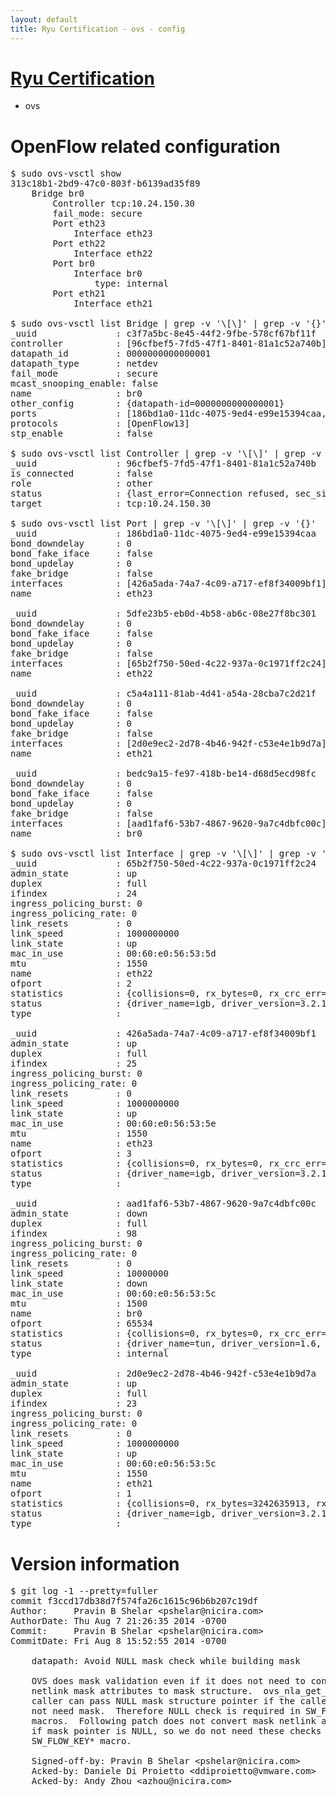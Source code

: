 ```yaml
---
layout: default
title: Ryu Certification - ovs - config
---
```

# [Ryu Certification](http://osrg.github.io/ryu/certification.html)
* ovs 

# OpenFlow related configuration
<pre>
$ sudo ovs-vsctl show
313c18b1-2bd9-47c0-803f-b6139ad35f89
    Bridge br0
        Controller tcp:10.24.150.30
        fail_mode: secure
        Port eth23
            Interface eth23
        Port eth22
            Interface eth22
        Port br0
            Interface br0
                type: internal
        Port eth21
            Interface eth21

$ sudo ovs-vsctl list Bridge | grep -v '\[\]' | grep -v '{}'
_uuid               : c3f7a5bc-8e45-44f2-9fbe-578cf67bf11f
controller          : [96cfbef5-7fd5-47f1-8401-81a1c52a740b]
datapath_id         : 0000000000000001
datapath_type       : netdev
fail_mode           : secure
mcast_snooping_enable: false
name                : br0
other_config        : {datapath-id=0000000000000001}
ports               : [186bd1a0-11dc-4075-9ed4-e99e15394caa, 5dfe23b5-eb0d-4b58-ab6c-08e27f8bc301, bedc9a15-fe97-418b-be14-d68d5ecd98fc, c5a4a111-81ab-4d41-a54a-28cba7c2d21f]
protocols           : [OpenFlow13]
stp_enable          : false

$ sudo ovs-vsctl list Controller | grep -v '\[\]' | grep -v '{}'
_uuid               : 96cfbef5-7fd5-47f1-8401-81a1c52a740b
is_connected        : false
role                : other
status              : {last_error=Connection refused, sec_since_connect=661, sec_since_disconnect=7, state=BACKOFF}
target              : tcp:10.24.150.30

$ sudo ovs-vsctl list Port | grep -v '\[\]' | grep -v '{}'
_uuid               : 186bd1a0-11dc-4075-9ed4-e99e15394caa
bond_downdelay      : 0
bond_fake_iface     : false
bond_updelay        : 0
fake_bridge         : false
interfaces          : [426a5ada-74a7-4c09-a717-ef8f34009bf1]
name                : eth23

_uuid               : 5dfe23b5-eb0d-4b58-ab6c-08e27f8bc301
bond_downdelay      : 0
bond_fake_iface     : false
bond_updelay        : 0
fake_bridge         : false
interfaces          : [65b2f750-50ed-4c22-937a-0c1971ff2c24]
name                : eth22

_uuid               : c5a4a111-81ab-4d41-a54a-28cba7c2d21f
bond_downdelay      : 0
bond_fake_iface     : false
bond_updelay        : 0
fake_bridge         : false
interfaces          : [2d0e9ec2-2d78-4b46-942f-c53e4e1b9d7a]
name                : eth21

_uuid               : bedc9a15-fe97-418b-be14-d68d5ecd98fc
bond_downdelay      : 0
bond_fake_iface     : false
bond_updelay        : 0
fake_bridge         : false
interfaces          : [aad1faf6-53b7-4867-9620-9a7c4dbfc00c]
name                : br0

$ sudo ovs-vsctl list Interface | grep -v '\[\]' | grep -v '{}'
_uuid               : 65b2f750-50ed-4c22-937a-0c1971ff2c24
admin_state         : up
duplex              : full
ifindex             : 24
ingress_policing_burst: 0
ingress_policing_rate: 0
link_resets         : 0
link_speed          : 1000000000
link_state          : up
mac_in_use          : 00:60:e0:56:53:5d
mtu                 : 1550
name                : eth22
ofport              : 2
statistics          : {collisions=0, rx_bytes=0, rx_crc_err=0, rx_dropped=0, rx_errors=0, rx_frame_err=0, rx_over_err=0, rx_packets=0, tx_bytes=1638748602, tx_dropped=0, tx_errors=0, tx_packets=49784337}
status              : {driver_name=igb, driver_version=3.2.10-k, firmware_version=2.10-9}
type                : 

_uuid               : 426a5ada-74a7-4c09-a717-ef8f34009bf1
admin_state         : up
duplex              : full
ifindex             : 25
ingress_policing_burst: 0
ingress_policing_rate: 0
link_resets         : 0
link_speed          : 1000000000
link_state          : up
mac_in_use          : 00:60:e0:56:53:5e
mtu                 : 1550
name                : eth23
ofport              : 3
statistics          : {collisions=0, rx_bytes=0, rx_crc_err=0, rx_dropped=0, rx_errors=0, rx_frame_err=0, rx_over_err=0, rx_packets=0, tx_bytes=3690348000, tx_dropped=0, tx_errors=0, tx_packets=2460232}
status              : {driver_name=igb, driver_version=3.2.10-k, firmware_version=2.10-9}
type                : 

_uuid               : aad1faf6-53b7-4867-9620-9a7c4dbfc00c
admin_state         : down
duplex              : full
ifindex             : 98
ingress_policing_burst: 0
ingress_policing_rate: 0
link_resets         : 0
link_speed          : 10000000
link_state          : down
mac_in_use          : 00:60:e0:56:53:5c
mtu                 : 1500
name                : br0
ofport              : 65534
statistics          : {collisions=0, rx_bytes=0, rx_crc_err=0, rx_dropped=0, rx_errors=0, rx_frame_err=0, rx_over_err=0, rx_packets=0, tx_bytes=0, tx_dropped=0, tx_errors=0, tx_packets=0}
status              : {driver_name=tun, driver_version=1.6, firmware_version=N/A}
type                : internal

_uuid               : 2d0e9ec2-2d78-4b46-942f-c53e4e1b9d7a
admin_state         : up
duplex              : full
ifindex             : 23
ingress_policing_burst: 0
ingress_policing_rate: 0
link_resets         : 0
link_speed          : 1000000000
link_state          : up
mac_in_use          : 00:60:e0:56:53:5c
mtu                 : 1550
name                : eth21
ofport              : 1
statistics          : {collisions=0, rx_bytes=3242635913, rx_crc_err=0, rx_dropped=0, rx_errors=0, rx_frame_err=0, rx_over_err=0, rx_packets=85232972, tx_bytes=0, tx_dropped=0, tx_errors=0, tx_packets=0}
status              : {driver_name=igb, driver_version=3.2.10-k, firmware_version=2.10-9}
type                : 
</pre>

# Version information
<pre>
$ git log -1 --pretty=fuller
commit f3ccd17db38d7f574fa26c1615c96b6b207c19df
Author:     Pravin B Shelar &lt;pshelar@nicira.com&gt;
AuthorDate: Thu Aug 7 21:26:35 2014 -0700
Commit:     Pravin B Shelar &lt;pshelar@nicira.com&gt;
CommitDate: Fri Aug 8 15:52:55 2014 -0700

    datapath: Avoid NULL mask check while building mask
    
    OVS does mask validation even if it does not need to convert
    netlink mask attributes to mask structure.  ovs_nla_get_match&#40;&#41;
    caller can pass NULL mask structure pointer if the caller does
    not need mask.  Therefore NULL check is required in SW_FLOW_KEY*
    macros.  Following patch does not convert mask netlink attributes
    if mask pointer is NULL, so we do not need these checks in
    SW_FLOW_KEY* macro.
    
    Signed-off-by: Pravin B Shelar &lt;pshelar@nicira.com&gt;
    Acked-by: Daniele Di Proietto &lt;ddiproietto@vmware.com&gt;
    Acked-by: Andy Zhou &lt;azhou@nicira.com&gt;
</pre>
